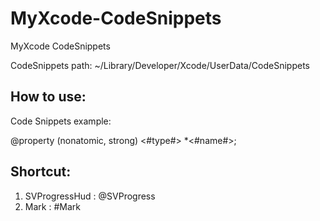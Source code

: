 # MyXcode-CodeSnippets
MyXcode CodeSnippets

CodeSnippets path: ~/Library/Developer/Xcode/UserData/CodeSnippets

## How to use:

Code Snippets example:

@property (nonatomic, strong) <#type#> *<#name#>; 

## Shortcut:
1. SVProgressHud : @SVProgress
2. Mark : #Mark


